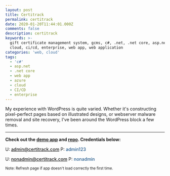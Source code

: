 ```yaml
---
layout: post
title: Certitrack
permalink: certitrack
date: 2020-01-20T11:44:01.000Z
comments: false
description: certitrack
keywords: >-
  gift certificate management system, gcms, c#, .net, .net core, asp.net, azure,
  cloud, ci/cd, enterprise, web app, web application
categories: 'web, cloud'
tags:
  - 'c#'
  - asp.net
  - .net core
  - web app
  - azure
  - cloud
  - CI/CD
  - enterprise
---
```


<style>
    .credentials {
        text-decoration: none;
        color: #265C8D;
        font-weight: 500;
    }
</style>

My experience with WordPress is quite varied. Whether it's constructing pixel-perfect pages based on illustrated designs, or webserver malware removal and site recovery, I've been around the WordPress block a few times.


---


<span style="font-weight: bold">
    Check out the <a href="https://certitrack-demo.azurewebsites.net/" target="_blank">demo app</a> and <a href="https://github.com/ThatChocolateGuy/Certitrack" target="_blank">repo</a>. Credentials below:
</span>

U: <span class="credentials">admin@certitrack.com</span>
P: <span class="credentials">admin123</span>


U: <span class="credentials">nonadmin@certitrack.com</span>
P: <span class="credentials">nonadmin</span>


<sub>Note: Refresh page if app doesn't load correctly the first time.</sub>
